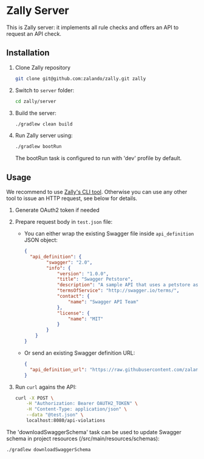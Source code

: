# Zally Server

This is Zally server: it implements all rule checks and offers an API to request
an API check.

## Installation

1. Clone Zally repository
    ```bash
    git clone git@github.com:zalando/zally.git zally
    ```

2. Switch to `server` folder:
	```bash
	cd zally/server
	```

3. Build the server:
    ```bash
    ./gradlew clean build
    ```

4. Run Zally server using:
    ```bash
    ./gradlew bootRun
    ```
    The bootRun task is configured to run with 'dev' profile by default.

## Usage

We recommend to use [Zally's CLI tool](../cli). Otherwise you can use any other 
tool to issue an HTTP request, see below for details.

1. Generate OAuth2 token if needed

2. Prepare request body in `test.json` file:

    * You can either wrap the existing Swagger file inside `api_definition` JSON
      object:

        ```json
        {
          "api_definition": {
                "swagger": "2.0",
                "info": {
                    "version": "1.0.0",
                    "title": "Swagger Petstore",
                    "description": "A sample API that uses a petstore as an example to demonstrate features in the swagger-2.0 specification",
                    "termsOfService": "http://swagger.io/terms/",
                    "contact": {
                        "name": "Swagger API Team"
                    },
                    "license": {
                        "name": "MIT"
                    }
                }
            }
        }
        ```

    * Or send an existing Swagger definition URL:

        ```json
        {
          "api_definition_url": "https://raw.githubusercontent.com/zalando/zally/master/server/src/test/resources/fixtures/api_spp.json"
        }
        ```

3. Run `curl` agains the API:
    ```bash
    curl -X POST \
        -H "Authorization: Bearer OAUTH2_TOKEN" \
        -H "Content-Type: application/json" \
        --data "@test.json" \
        localhost:8080/api-violations
    ```

The 'downloadSwaggerSchema' task can be used to update Swagger schema in project resources (/src/main/resources/schemas): 

```$bash
./gradlew downloadSwaggerSchema
```